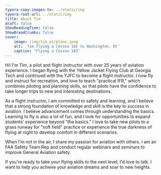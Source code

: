 ```yaml
---
typora-copy-images-to: ../static/img
typora-root-url: ../static/img
title: About Tim
draft: false
ShowReadingTime: false
ShowBreadCrumbs: false
cover:
    image: /img/tim_airplane.jpeg
    alt: 'Tim flying a Cessna 182 to Washington, DC'
    caption: 'Flying a Cessna 182'
---
```


Hi! I'm Tim, a pilot and flight instructor with over 25 years of aviation experience. I began flying with the Yellow Jacket Flying Club at Georgia Tech and continued with the YJFC to become a flight instructor. I now fly and instruct for recreation, and love to teach "practical IFR," which combines piloting and planning skills, so that pilots have the confidence to take longer trips to new and interesting destinations.

As a flight instructor, I am committed to safety and learning, and I believe that a strong foundation of knowledge and skill is the key to success in aviation. I believe advancement comes through understanding the basics. Learning to fly is also a lot of fun, and I look for opportunities to expand students' experience beyond "the basics." I love to take new pilots to a grass runway for "soft field" practice or experience the true darkness of flying at night to develop comfort in different scenarios.

When I'm not in the air, I share my passion for aviation with others. I am an FAA Safety Team Rep and conduct regular webinars and seminars to improve General Aviation safety.

If you're ready to take your flying skills to the next level, I'd love to talk. I want to help you achieve your aviation dreams and soar to new heights.

